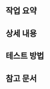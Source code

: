## 작업 요약

<!-- 작업한 내용을 2-3문장으로 요약합니다. -->
<!-- 예시) 보안 검수 관련 next-intl에서 사용하는 쿠키 제거 -->

## 상세 내용

<!-- 변경된 코드와 그 이유를 작성합니다. -->
<!-- 예시) https://github.com/wafflestudio/csereal-web/pull/234 에서 next-intl의 lax 쿠키 사용을 막기 위해 다운그레이드했었는데, 최신 버전을 확인해보니 쿠키 자체를 막는 방법이 생겼습니다. 버전 업데이트 후 해당 플래그를 추가합니다. -->

## 테스트 방법

<!-- 올바르게 작동함을 리뷰어가 확인할 수 있는 방법을 써주세요. -->
<!-- 예시) 로컬에서 빌드 후 `document.cookie = ...` 구문이 빌드 결과물에 있는지 확인합니다. -->

## 참고 문서

<!-- 참고한 문서나 코드가 리뷰에 도움된다면 여기에 추가해주세요.  -->
<!-- 예시) https://next-intl-docs.vercel.app/docs/routing#locale-cookie 'Never use a locale prefix' 참조 -->
